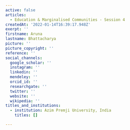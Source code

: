 ```yaml
---
active: false
articles:
  - Education & Marginalised Communities - Session 4
createdAt: '2022-01-14T16:39:17.948Z'
exerpt: ''
firstname: Aruna
lastname: Bhattacharya
picture: ''
picture_copyright: ''
reference: ''
social_channels:
  google_scholar: ''
  instagram: ''
  linkedin: ''
  mendeley: ''
  orcid_id: ''
  researchgate: ''
  twitter: ''
  website: ''
  wikipedia: ''
titles_and_institutions:
  - institution: Azim Premji University, India
    titles: []

---
```

